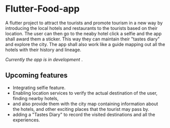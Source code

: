 # Flutter-Food-app

A flutter project to attract the tourists and promote tourism in a new way by introducing the local hotels and restaurants to the tourists based on their location.
The user can then go to the neaby hotel click a selfie and the app shall award them a sticker. 
This way they can maintain their "tastes diary" and explore the city. The app shall also work like a guide mapping out all the hotels with their history and lineage.


*Currently the app is in development* .


## Upcoming features
- Integrating selfie feature.
- Enabling location services to verify the actual destination of the user, finding nearby hotels,
- and also provide them with the city map containing information about the hotels, and other exciting places that the tourist may pass by.
- adding a "Tastes Diary" to record the visited destinations and all the experiences.
